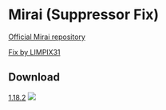 # Mirai (Suppressor Fix)

[Official Mirai repository](https://github.com/etil2jz/Mirai)

[Fix by LIMPIX31](https://gist.github.com/LIMPIX31/f1b5a26f2e77542145ebfc4b63efe471)

## Download

[1.18.2](https://github.com/ChA0S-f4me/Mirai-Suppressor-Fix/releases/download/1.18.2-Purpur/mirai-1.18.2-R0.1-SNAPSHOT-SF.jar)
![](https://img.shields.io/badge/Test-Not%20Tested-yellow)
